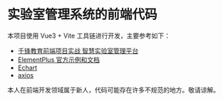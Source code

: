 # 实验室管理系统的前端代码

本项目使用 Vue3 + Vite 工具链进行开发，主要参考如下：
- [千锋教育前端项目实战 智慧实验室管理平台](https://www.bilibili.com/video/BV1wh4y1S7dr/?spm_id_from=333.337.search-card.all.click&vd_source=c529867d50b2c40f62f80596ce98d5db)
- [ElementPlus 官方示例和文档](https://element-plus.org/zh-CN/)
- [Echart](https://echarts.apache.org/zh/index.html)
- [axios](https://github.com/axios/axios)

本人在前端开发领域属于新人，代码可能存在许多不规范的地方。敬请谅解。